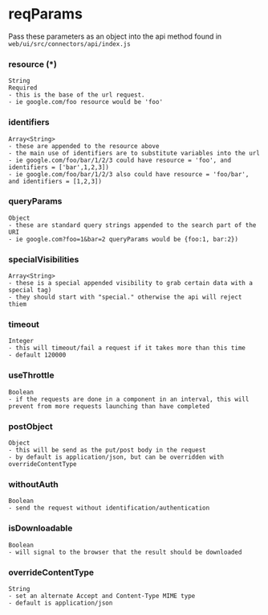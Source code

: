 
# reqParams
Pass these parameters as an object into the api method found in `web/ui/src/connectors/api/index.js`

### resource (*)
```
String
Required
- this is the base of the url request.
- ie google.com/foo resource would be 'foo'
```


### identifiers
```
Array<String>
- these are appended to the resource above
- the main use of identifiers are to substitute variables into the url
- ie google.com/foo/bar/1/2/3 could have resource = 'foo', and identifiers = ['bar',1,2,3])
- ie google.com/foo/bar/1/2/3 also could have resource = 'foo/bar', and identifiers = [1,2,3])
```

### queryParams
```
Object
- these are standard query strings appended to the search part of the URI
- ie google.com?foo=1&bar=2 queryParams would be {foo:1, bar:2})
```

### specialVisibilities
```
Array<String>
- these is a special appended visibility to grab certain data with a special tag)
- they should start with "special." otherwise the api will reject thiem
```

### timeout
```
Integer
- this will timeout/fail a request if it takes more than this time
- default 120000
```

### useThrottle
```
Boolean
- if the requests are done in a component in an interval, this will prevent from more requests launching than have completed
```

### postObject
```
Object
- this will be send as the put/post body in the request
- by default is application/json, but can be overridden with overrideContentType
```

### withoutAuth
```
Boolean
- send the request without identification/authentication
```

### isDownloadable
```
Boolean
- will signal to the browser that the result should be downloaded
```

### overrideContentType
```
String
- set an alternate Accept and Content-Type MIME type
- default is application/json
```
